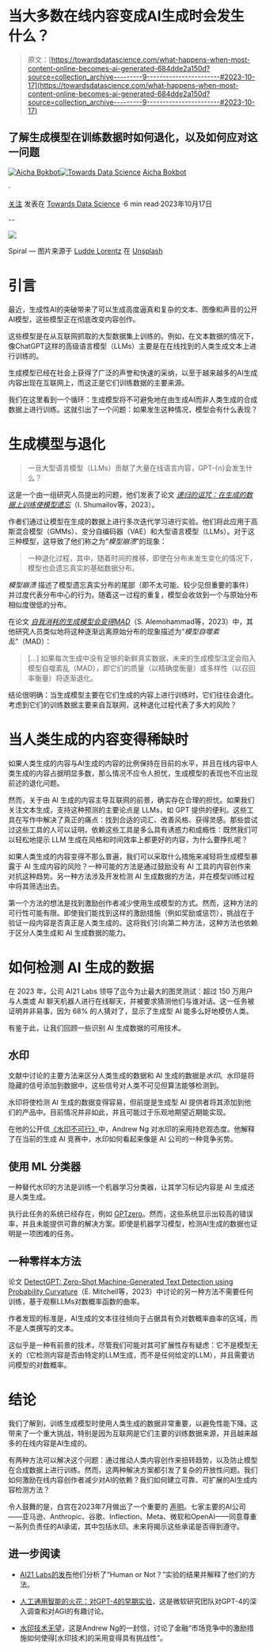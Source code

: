 # 当大多数在线内容变成AI生成时会发生什么？

> 原文：[https://towardsdatascience.com/what-happens-when-most-content-online-becomes-ai-generated-684dde2a150d?source=collection_archive---------9-----------------------#2023-10-17](https://towardsdatascience.com/what-happens-when-most-content-online-becomes-ai-generated-684dde2a150d?source=collection_archive---------9-----------------------#2023-10-17)

## 了解生成模型在训练数据时如何退化，以及如何应对这一问题

[](https://medium.com/@aichabokbot?source=post_page-----684dde2a150d--------------------------------)[![Aicha Bokbot](../Images/1aa9ba6ae6296d8be3350b14dba97dd2.png)](https://medium.com/@aichabokbot?source=post_page-----684dde2a150d--------------------------------)[](https://towardsdatascience.com/?source=post_page-----684dde2a150d--------------------------------)[![Towards Data Science](../Images/a6ff2676ffcc0c7aad8aaf1d79379785.png)](https://towardsdatascience.com/?source=post_page-----684dde2a150d--------------------------------) [Aicha Bokbot](https://medium.com/@aichabokbot?source=post_page-----684dde2a150d--------------------------------)

·

[关注](https://medium.com/m/signin?actionUrl=https%3A%2F%2Fmedium.com%2F_%2Fsubscribe%2Fuser%2F50566ce7e21&operation=register&redirect=https%3A%2F%2Ftowardsdatascience.com%2Fwhat-happens-when-most-content-online-becomes-ai-generated-684dde2a150d&user=Aicha+Bokbot&userId=50566ce7e21&source=post_page-50566ce7e21----684dde2a150d---------------------post_header-----------) 发表在 [Towards Data Science](https://towardsdatascience.com/?source=post_page-----684dde2a150d--------------------------------) ·6 min read·2023年10月17日[](https://medium.com/m/signin?actionUrl=https%3A%2F%2Fmedium.com%2F_%2Fvote%2Ftowards-data-science%2F684dde2a150d&operation=register&redirect=https%3A%2F%2Ftowardsdatascience.com%2Fwhat-happens-when-most-content-online-becomes-ai-generated-684dde2a150d&user=Aicha+Bokbot&userId=50566ce7e21&source=-----684dde2a150d---------------------clap_footer-----------)

--

[](https://medium.com/m/signin?actionUrl=https%3A%2F%2Fmedium.com%2F_%2Fbookmark%2Fp%2F684dde2a150d&operation=register&redirect=https%3A%2F%2Ftowardsdatascience.com%2Fwhat-happens-when-most-content-online-becomes-ai-generated-684dde2a150d&source=-----684dde2a150d---------------------bookmark_footer-----------)![](../Images/0f749c7a7ddaf8046a779a545072100f.png)

Spiral — 图片来源于 [Ludde Lorentz](https://unsplash.com/@luddelorentz?utm_source=medium&utm_medium=referral) 在 [Unsplash](https://unsplash.com/?utm_source=medium&utm_medium=referral)

# 引言

最近，生成性AI的突破带来了可以生成高度逼真和复杂的文本、图像和声音的公开AI模型，这些模型正在彻底改变内容创作。

这些模型是在从互联网抓取的大型数据集上训练的。例如，在文本数据的情况下，像ChatGPT这样的高级语言模型（LLMs）主要是在在线找到的人类生成文本上进行训练的。

生成模型已经在社会上获得了广泛的声誉和快速的采纳，以至于越来越多的AI生成内容出现在互联网上，而这正是它们训练数据的主要来源。

我们在这里看到一个循环：生成模型将不可避免地在由生成AI而非人类生成的合成数据上进行训练。这就引出了一个问题：如果发生这种情况，模型会有什么表现？

# 生成模型与退化

> 一旦大型语言模型（LLMs）贡献了大量在线语言内容，GPT-{n}会发生什么？

这是一个由一组研究人员提出的问题，他们发表了论文 [*递归的诅咒：在生成的数据上训练使模型遗忘*](https://browse.arxiv.org/pdf/2305.17493v2.pdf?)（I. Shumailov等，2023）。

作者们通过让模型在生成的数据上进行多次迭代学习进行实验。他们将此应用于高斯混合模型（GMMs）、变分自编码器（VAE）和大型语言模型（LLMs）。对于这三种模型，这导致了他们称之为“*模型崩溃*”的现象：

> 一种退化过程，其中，随着时间的推移，即使在分布未发生变化的情况下，模型也会遗忘真实的基础数据分布。

*模型崩溃* 描述了模型遗忘真实分布的尾部（即不太可能、较少见但重要的事件）并过度代表分布中心的行为。随着这一过程的重复，模型会收敛到一个与原始分布相似度很低的分布。

在论文 [*自我消耗的生成模型会变得MAD*](https://arxiv.org/abs/2307.01850)（S. Alemohammad等，2023）中，其他研究人员类似地将这种逐渐远离原始分布的现象描述为“*模型自噬紊乱*”（MAD）：

> […] 如果每次生成中没有足够的新鲜真实数据，未来的生成模型注定会陷入模型自噬紊乱（MAD），即它们的质量（以精确度衡量）或多样性（以召回率衡量）将逐渐退化。

结论很明确：当生成模型主要在它们生成的内容上进行训练时，它们往往会退化。考虑到它们的训练数据主要来自互联网，这种退化过程代表了多大的风险？

# 当人类生成的内容变得稀缺时

如果人类生成的内容与AI生成的内容的比例保持在目前的水平，并且在线内容中人类生成的内容占据明显多数，那么情况不应令人担忧，生成模型的表现也不应出现前述的退化问题。

然而，关于由 AI 生成的内容主导互联网的前景，确实存在合理的担忧。如果我们关注文本生成，支持这种预测的主要论点是 LLMs，如 GPT 提供的便利。这些工具在写作中解决了真正的痛点：找到合适的词汇、改善风格、获得灵感。那些尝试过这些工具的人可以证明，依赖这些工具是多么具有诱惑力和成瘾性：既然我们可以轻松地提示 LLM 生成在风格和时间效率上都更好的内容，为什么要挣扎呢？

如果人类生成的内容变得不那么普遍，我们可以采取什么措施来减轻将生成模型暴露于 AI 生成内容的风险？一种可能的方法是通过鼓励没有 AI 工具的内容创作来对抗这种趋势。另一种方法涉及开发检测 AI 生成数据的方法，并在模型训练过程中将其筛选出去。

第一个方法的想法是找到激励创作者减少使用生成模型的方式。然而，这种方法的可行性可能有限。即使我们能找到这样的激励措施（例如奖励或惩罚），挑战在于验证一段内容是否真正是人类生成的。这将我们引向第二种方法，这种方法也依赖于区分人类生成和 AI 生成数据的能力。

# 如何检测 AI 生成的数据

在 2023 年，公司 AI21 Labs 领导了迄今为止最大的图灵测试：超过 150 万用户与人类或 AI 聊天机器人进行在线聊天，并被要求猜测他们与谁对话。这一任务被证明并非易事，因为 68% 的人猜对了，显示了生成型 AI 能多么好地模仿人类。

有鉴于此，让我们回顾一些识别 AI 生成数据的可用技术。

## 水印

文献中讨论的主要方法来区分人类生成的数据和 AI 生成的数据是*水印*。水印是将隐藏的信号添加到数据中，这些信号对人类不可见但算法能够检测到。

水印将使检测 AI 生成的数据变得容易，但前提是生成型 AI 提供者将其添加到他们的产品中。目前情况并非如此，并且可能过于乐观地期望近期能实现。

在他的公开信[《水印不可行》](https://www.deeplearning.ai/the-batch/watermarking-is-a-no-go/?ref=dl-staging-website.ghost.io)中，Andrew Ng 对水印的采用持悲观态度。他解释了在当前的生成 AI 竞赛中，水印如何看起来像是 AI 公司的一种竞争劣势。

## 使用 ML 分类器

一种替代水印的方法是训练一个机器学习分类器，让其学习标记内容是 AI 生成还是人类生成。

执行此任务的系统已经存在，例如 [GPTzero](https://gptzero.me/?ref=the-batch-deeplearning-ai)。然而，这些系统显示出较高的错误率，并且未能提供可靠的解决方案。即使是机器学习模型，检测AI生成的数据也证明是一项困难的任务。

## 一种零样本方法

论文 [DetectGPT: Zero-Shot Machine-Generated Text Detection using Probability Curvature](https://arxiv.org/abs/2301.11305)（E. Mitchell等，2023）中讨论的另一种方法不需要任何训练，基于观察LLMs对数概率函数的曲率。

作者发现的标准是，AI生成的文本往往倾向于占据具有负对数概率曲率的区域，而不是人类撰写的文本。

这似乎是一种有前景的技术，尽管我们可能对其可扩展性存有疑虑：它不是模型无关的（它检测内容是否由特定的LLM生成，而不是任何给定的LLM），并且需要访问模型的对数概率。

# 结论

我们了解到，训练生成模型时使用人类生成的数据非常重要，以避免性能下降。这带来了一个重大挑战，特别是因为互联网是它们主要的训练数据来源，并且越来越多的在线内容是AI生成的。

有两种方法可以解决这个问题：通过推动人类内容创作来扭转趋势，以及防止模型在合成数据上进行训练。然而，这两种解决方案都引发了复杂的开放性问题。我们如何激励在线内容创作者减少对AI的依赖？我们如何建立可靠、可扩展的AI生成内容检测方法？

令人鼓舞的是，白宫在2023年7月做出了一个重要的 [声明](https://www.whitehouse.gov/briefing-room/statements-releases/2023/07/21/fact-sheet-biden-harris-administration-secures-voluntary-commitments-from-leading-artificial-intelligence-companies-to-manage-the-risks-posed-by-ai/?utm_campaign=The+Batch&utm_source=hs_email&utm_medium=email&_hsenc=p2ANqtz-_KWnjJMok4p7lxxBJgIa1f-qA07jSWCt3GXAPWGm9rOoVgsUvfcPNMlM5GrOOOH3knocHJ)。七家主要的AI公司——亚马逊、Anthropic、谷歌、Inflection、Meta、微软和OpenAI——同意尊重一系列负责任的AI承诺，其中包括水印。未来将揭示这些承诺是否得到遵守。

## 进一步阅读

+   [AI21 Labs的发布](https://www.ai21.com/blog/human-or-not-results)他们分析了“Human or Not？”实验的结果并解释了他们的方法。

+   [人工通用智能的火花：对GPT-4的早期实验](https://arxiv.org/abs/2303.12712)，这是微软研究团队对GPT-4的深入调查和对AGI的有趣讨论。

+   [水印技术无望](https://www.deeplearning.ai/the-batch/watermarking-is-a-no-go/?ref=dl-staging-website.ghost.io)，这是Andrew Ng的一封信，讨论了金融“市场竞争中的激励措施如何使得[水印技术]的采用变得具有挑战性”。

